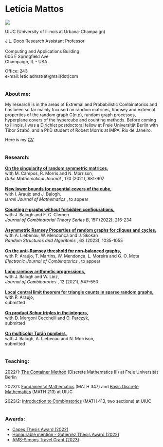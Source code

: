 # Letícia Mattos


<a href="https://opc.mfo.de/detail?photo_id=24846"><img src="https://github.com/leticiamat/leticiamat.github.io/assets/21958842/a277fbbc-b8a0-411a-b0a5-e9133cf574b9"></a>

UIUC (University of Illinois at Urbana-Champaign)

J.L. Doob Research Assistant Professor
<br> 
<br> 
Computing and Applications Building<br> 
605 E Springfield Ave<br> 
Champaign, IL - USA

Office: 243 <br>
e-mail: leticiadmat(at)gmail(dot)com
<br> 
<br> 
### About me:

My research is in the areas of Extremal and Probabilistic Combinatorics and has been so far mainly focused on random matrices, Ramsey and extremal properties of the random graph G(n,p), random graph processes, hyperplane covers of the hypercube and counting methods. Before coming to Illinois, I was a Dirichlet postdoctoral fellow at Freie Universität Berlin with Tibor Szabó, and a PhD student of Robert Morris at IMPA, Rio de Janeiro.

Here is my [CV](https://github.com/leticiamat/leticiamat.github.io/files/13542057/CV-mattos.pdf).
<br> 
<br> 
### Research:

<a href="https://arxiv.org/abs/1904.11478"><span><b>On the singularity of random symmetric matrices,</b></span></a> <br>
<span>with M. Campos, R. Morris and N. Morrison,</span><br>
<span><i>Duke Mathematical Journal </i>, 170 (2021), 881-907 </span><br>
<br>
<a href="https://arxiv.org/abs/2209.00140"><span><b>New lower bounds for essential covers of the cube,</b></span></a> <br>
<span>with I. Araujo and J. Balogh,</span><br>
<span><i> Israel Journal of Mathematics </i>, to appear </span><br>
<br>
<a href="https://arxiv.org/abs/2107.14798"><span><b>Counting r-graphs without forbidden configurations,</b></span></a> <br>
<span>with J. Balogh and F. C. Clemen </span><br>
<span><i> Journal of Combinatorial Theory Series B</i>, 157 (2022), 216-234 </span><br>
<br>
<a href="https://arxiv.org/abs/2010.11933"><span><b>Asymmetric Ramsey Properties of random graphs for cliques and cycles,</b></span></a> <br>
<span>with A. Liebenau, W. Mendonça and J. Skokan </span><br>
<span><i> Random Structures and Algorithms </i>, 62 (2023), 1035-1055 </span><br>
<br>
<a href="https://arxiv.org/abs/2201.05106"><span><b>On the anti-Ramsey threshold for non-balanced graphs,</b></span></a> <br>
<span>with P. Araújo, T. Martins, W. Mendonça, L. Moreira and G. O. Mota </span><br>
<span><i> Electronic Journal of Combinatorics </i>, to appear </span><br>
<br>
<a href="https://arxiv.org/abs/1905.03811"><span><b>Long rainbow arithmetic progressions,</b></span></a> <br>
<span>with J. Balogh and W. Linz, </span><br>
<span><i> Journal of Combinatorics </i>, 12 (2021), 547–550 </span><br>
<br>
<a href="https://arxiv.org/abs/2307.09446"><span><b>Local central limit theorem for triangle counts in sparse random graphs,</b></span></a> <br>
<span>with P. Araujo, </span><br>
<span>submitted </span><br>
<br>
<a href="https://arxiv.org/abs/2311.18796"><span><b>On product Schur triples in the integers,</b></span></a> <br>
<span>with D. Mergoni Cecchelli and O. Parczyk, </span><br>
<span>submitted </span><br>
<br> 
<a href="https://arxiv.org/abs/2402.05060"><span><b>On multicolor Turán numbers,</b></span></a> <br>
<span>with J. Balogh, A. Liebenau and N. Morrison, </span><br>
<span>submitted </span><br>
<br> 
### Teaching:

2022/1: [The Container Method](https://drive.google.com/drive/folders/1wBxQOEIaFefwmI4gEX475sVGhNxgovxX?usp=sharing) (Discrete Mathematics III) at Freie Universität Berlin

2023/1: [Fundamental Mathematics](https://lmattos.web.illinois.edu/math-347/) (MATH 347) and [Basic Discrete Mathematics](https://lmattos.web.illinois.edu/math213/) (MATH 213) at UIUC

2023/2: [Introduction to Combinatorics](https://lmattos.web.illinois.edu/math-413/) (MATH 413, two sections) at UIUC
<br>
<br> 

### Awards:

- [Capes Thesis Award (2022)](https://impa.br/en_US/noticias/tese-de-leticia-mattos-vence-premio-capes/)
- [Honourable mention - Gutierrez Thesis Award (2022)](https://impa.br/en_US/noticias/leticia-mattos-leva-mencao-honrosa-no-premio-gutierrez/)
- [AMS-Simons Travel Grant (2023)](https://www.ams.org/programs/travel-grants/AMS-SimonsTG/recipients)
